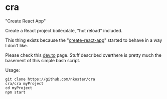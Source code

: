 # cra
"Create React App"

Create a React project boilerplate, "hot reload" included.

This thing exists because the "[create-react-app](https://www.npmjs.com/package/create-react-app)" started to behave in a way I don't like.

Please check this [dev.to](https://dev.to/nikhilkumaran/don-t-use-create-react-app-how-you-can-set-up-your-own-reactjs-boilerplate-43l0) page.
Stuff described overthere is pretty much the basement of this simple bash script.

Usage:

```
git clone https://github.com/nkoster/cra
cra/cra myProject
cd myProject
npm start
```
